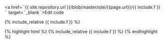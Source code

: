<a href=¨{{ site.repository.url }}/blob/master/site/{{page.url}}/{{ include.f }}¨ target=¨_blank¨>Edit code</a>
<div  class="pl-preview">
{% include_relative {{ include.f }}  %}
</div>
<p style="display:block">
{% highlight html %}
{% include_relative {{ include.f }}  %}
{% endhighlight %}
</p>




